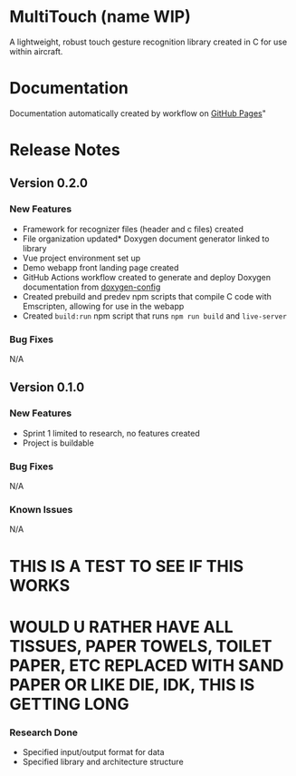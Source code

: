 # MultiTouch (name WIP)
A lightweight, robust touch gesture recognition library created in C for use within aircraft.

# Documentation
Documentation automatically created by workflow on [GitHub Pages](https://russell-newton.github.io/Team-2135-Graphics-Applications-for-Transparent-Electronic-Displays/)"

# Release Notes

## Version 0.2.0
### New Features
* Framework for recognizer files (header and c files) created
* File organization updated* Doxygen document generator linked to library
* Vue project environment set up
* Demo webapp front landing page created
* GitHub Actions workflow created to generate and deploy Doxygen documentation from [doxygen-config](doxygen-config)
* Created prebuild and predev npm scripts that compile C code with Emscripten, allowing for use in the webapp
* Created `build:run` npm script that runs `npm run build` and `live-server`
### Bug Fixes
N/A

## Version 0.1.0
### New Features
* Sprint 1 limited to research, no features created
* Project is buildable
### Bug Fixes
N/A
### Known Issues
N/A

# THIS IS A TEST TO SEE IF THIS WORKS
# WOULD U RATHER HAVE ALL TISSUES, PAPER TOWELS, TOILET PAPER, ETC REPLACED WITH SAND PAPER OR LIKE DIE, IDK, THIS IS GETTING LONG

### Research Done
* Specified input/output format for data
* Specified library and architecture structure
